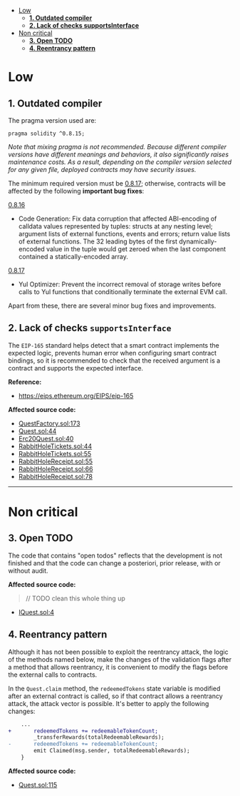 - [Low](#low)
    - [**1. Outdated compiler**](#1-outdated-compiler)
    - [**2. Lack of checks supportsInterface**](#2-lack-of-checks-supportsinterface)
- [Non critical](#non-critical)
    - [**3. Open TODO**](#3-open-todo)
    - [**4. Reentrancy pattern**](#4-reentrancy-pattern)

# Low

## **1. Outdated compiler**

The pragma version used are:

```
pragma solidity ^0.8.15;
```

*Note that mixing pragma is not recommended. Because different compiler versions have different meanings and behaviors, it also significantly raises maintenance costs. As a result, depending on the compiler version selected for any given file, deployed contracts may have security issues.*

The minimum required version must be [0.8.17](https://github.com/ethereum/solidity/releases/tag/v0.8.17); otherwise, contracts will be affected by the following **important bug fixes**:

[0.8.16](https://blog.soliditylang.org/2022/08/08/solidity-0.8.16-release-announcement/)

- Code Generation: Fix data corruption that affected ABI-encoding of calldata values represented by tuples: structs at any nesting level; argument lists of external functions, events and errors; return value lists of external functions. The 32 leading bytes of the first dynamically-encoded value in the tuple would get zeroed when the last component contained a statically-encoded array.

[0.8.17](https://blog.soliditylang.org/2022/09/08/solidity-0.8.17-release-announcement/)

- Yul Optimizer: Prevent the incorrect removal of storage writes before calls to Yul functions that conditionally terminate the external EVM call.

Apart from these, there are several minor bug fixes and improvements.

## **2. Lack of checks `supportsInterface`**

The `EIP-165` standard helps detect that a smart contract implements the expected logic, prevents human error when configuring smart contract bindings, so it is recommended to check that the received argument is a contract and supports the expected interface.

**Reference:**

- https://eips.ethereum.org/EIPS/eip-165

**Affected source code:**

- [QuestFactory.sol:173](https://github.com/rabbitholegg/quest-protocol/blob/8c4c1f71221570b14a0479c216583342bd652d8d/contracts/QuestFactory.sol#L173)
- [Quest.sol:44](https://github.com/rabbitholegg/quest-protocol/blob/8c4c1f71221570b14a0479c216583342bd652d8d/contracts/Quest.sol#L44)
- [Erc20Quest.sol:40](https://github.com/rabbitholegg/quest-protocol/blob/8c4c1f71221570b14a0479c216583342bd652d8d/contracts/Erc20Quest.sol#L40)
- [RabbitHoleTickets.sol:44](https://github.com/rabbitholegg/quest-protocol/blob/8c4c1f71221570b14a0479c216583342bd652d8d/contracts/RabbitHoleTickets.sol#L44)
- [RabbitHoleTickets.sol:55](https://github.com/rabbitholegg/quest-protocol/blob/8c4c1f71221570b14a0479c216583342bd652d8d/contracts/RabbitHoleTickets.sol#L55)
- [RabbitHoleReceipt.sol:55](https://github.com/rabbitholegg/quest-protocol/blob/8c4c1f71221570b14a0479c216583342bd652d8d/contracts/RabbitHoleReceipt.sol#L55)
- [RabbitHoleReceipt.sol:66](https://github.com/rabbitholegg/quest-protocol/blob/8c4c1f71221570b14a0479c216583342bd652d8d/contracts/RabbitHoleReceipt.sol#L66)
- [RabbitHoleReceipt.sol:78](https://github.com/rabbitholegg/quest-protocol/blob/8c4c1f71221570b14a0479c216583342bd652d8d/contracts/RabbitHoleReceipt.sol#L78)

---

# Non critical

## **3. Open TODO**

The code that contains "open todos" reflects that the development is not finished and that the code can change a posteriori, prior release, with or without audit.

**Affected source code:**

> // TODO clean this whole thing up

- [IQuest.sol:4](https://github.com/rabbitholegg/quest-protocol/blob/8c4c1f71221570b14a0479c216583342bd652d8d/contracts/interfaces/IQuest.sol#L4)

## **4. Reentrancy pattern**

Although it has not been possible to exploit the reentrancy attack, the logic of the methods named below, make the changes of the validation flags after a method that allows reentrancy, it is convenient to modify the flags before the external calls to contracts.

In the `Quest.claim` method, the `redeemedTokens` state variable is modified after an external contract is called, so if that contract allows a reentrancy attack, the attack vector is possible. It's better to apply the following changes:

```diff
    ...
+       redeemedTokens += redeemableTokenCount;
        _transferRewards(totalRedeemableRewards);
-       redeemedTokens += redeemableTokenCount;
        emit Claimed(msg.sender, totalRedeemableRewards);
    }
```

**Affected source code:**

- [Quest.sol:115](https://github.com/rabbitholegg/quest-protocol/blob/8c4c1f71221570b14a0479c216583342bd652d8d/contracts/Quest.sol#L115)

